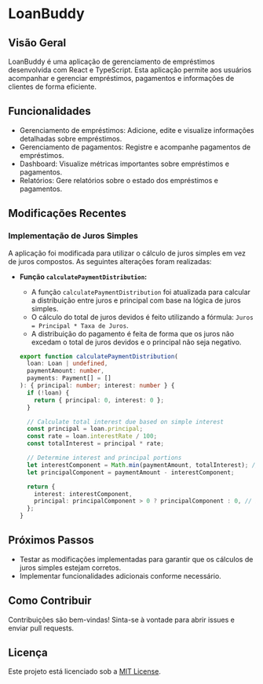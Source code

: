 # LoanBuddy

## Visão Geral

LoanBuddy é uma aplicação de gerenciamento de empréstimos desenvolvida com React e TypeScript. Esta aplicação permite aos usuários acompanhar e gerenciar empréstimos, pagamentos e informações de clientes de forma eficiente.

## Funcionalidades

-   Gerenciamento de empréstimos: Adicione, edite e visualize informações detalhadas sobre empréstimos.
-   Gerenciamento de pagamentos: Registre e acompanhe pagamentos de empréstimos.
-   Dashboard: Visualize métricas importantes sobre empréstimos e pagamentos.
-   Relatórios: Gere relatórios sobre o estado dos empréstimos e pagamentos.

## Modificações Recentes

### Implementação de Juros Simples

A aplicação foi modificada para utilizar o cálculo de juros simples em vez de juros compostos. As seguintes alterações foram realizadas:

-   **Função `calculatePaymentDistribution`:**
    -   A função `calculatePaymentDistribution` foi atualizada para calcular a distribuição entre juros e principal com base na lógica de juros simples.
    -   O cálculo do total de juros devidos é feito utilizando a fórmula: `Juros = Principal * Taxa de Juros`.
    -   A distribuição do pagamento é feita de forma que os juros não excedam o total de juros devidos e o principal não seja negativo.

    ```typescript
    export function calculatePaymentDistribution(
      loan: Loan | undefined,
      paymentAmount: number,
      payments: Payment[] = []
    ): { principal: number; interest: number } {
      if (!loan) {
        return { principal: 0, interest: 0 };
      }

      // Calculate total interest due based on simple interest
      const principal = loan.principal;
      const rate = loan.interestRate / 100;
      const totalInterest = principal * rate;

      // Determine interest and principal portions
      let interestComponent = Math.min(paymentAmount, totalInterest); // Interest cannot exceed total interest
      let principalComponent = paymentAmount - interestComponent;

      return {
        interest: interestComponent,
        principal: principalComponent > 0 ? principalComponent : 0, // Principal cannot be negative
      };
    }
    ```

## Próximos Passos

-   Testar as modificações implementadas para garantir que os cálculos de juros simples estejam corretos.
-   Implementar funcionalidades adicionais conforme necessário.

## Como Contribuir

Contribuições são bem-vindas! Sinta-se à vontade para abrir issues e enviar pull requests.

## Licença

Este projeto está licenciado sob a [MIT License](LICENSE).
